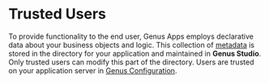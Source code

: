 # Trusted Users

To provide functionality to the end user, Genus Apps employs declarative data about your business objects and logic. This collection of [metadata](../../../terminology.md) is stored in the directory for your application and maintained in **Genus Studio**. Only trusted users can modify this part of the directory. Users are trusted on your application server in [Genus Configuration](../../installation-and-configuration/configure-and-maintain-genus-server.md).